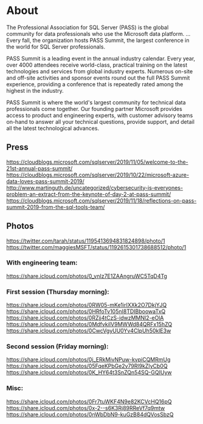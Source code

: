 # About
The Professional Association for SQL Server (PASS) is the global community for data professionals who use the Microsoft data platform. ... Every fall, the organization hosts PASS Summit, the largest conference in the world for SQL Server professionals.
 
PASS Summit is a leading event in the annual industry calendar. Every year, over 4000 attendees receive world-class, practical training on the latest technologies and services from global industry experts. Numerous on-site and off-site activities and sponsor events round out the full PASS Summit experience, providing a conference that is repeatedly rated among the highest in the industry. 
 
PASS Summit is where the world's largest community for technical data professionals come together. Our founding partner Microsoft provides access to product and engineering experts, with customer advisory teams on-hand to answer all your technical questions, provide support, and detail all the latest technological advances.
 
## Press
https://cloudblogs.microsoft.com/sqlserver/2019/11/05/welcome-to-the-21st-annual-pass-summit/ 
https://cloudblogs.microsoft.com/sqlserver/2019/10/22/microsoft-azure-data-loves-pass-summit-2019/ 
http://www.martinguth.de/uncategorized/cybersecurity-is-everyones-problem-an-extract-from-the-keynote-of-day-2-at-pass-summit/ 
https://cloudblogs.microsoft.com/sqlserver/2019/11/18/reflections-on-pass-summit-2019-from-the-sql-tools-team/ 

## Photos
https://twitter.com/tarah/status/1195413694831824898/photo/1
https://twitter.com/maggiesMSFT/status/1192615301738688512/photo/1
 
 
### With engineering team:
https://share.icloud.com/photos/0_vnIz7E1ZAAngruWC5TqD4Tg
 
### First session (Thursday morning): 
https://share.icloud.com/photos/0RW05-mKe1irIXXk2O7DkjYJQ
https://share.icloud.com/photos/0HRfoTv105nI8TDIBboowaTxQ
https://share.icloud.com/photos/0RZjj4tCzS-idwzMMNl2-eOlA
https://share.icloud.com/photos/0MdfvkiIV9MWWd84QRFx15hZQ
https://share.icloud.com/photos/0CwcVgyUU0Yv4CIpUh50klE3w
 
### Second session (Friday morning):
https://share.icloud.com/photos/0j_ERkMivNPuw-kvpiCQMRmUg
https://share.icloud.com/photos/05FqeKPbGe2v79Rl9kZIyCb0Q
https://share.icloud.com/photos/0K_HY64t3SnZQn54SQ-GQIUyw
 
### Misc:
https://share.icloud.com/photos/0Fr7tuWKF4N9e82KCVcHQ16pQ
https://share.icloud.com/photos/0x-2--s6K3Rj89RReVf7q9mtw
https://share.icloud.com/photos/0nWbDbN9-kuGzB84dQVosSbzQ
